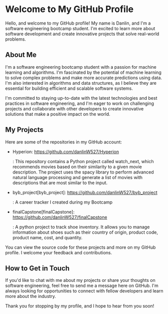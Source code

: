 # Welcome to My GitHub Profile

Hello, and welcome to my GitHub profile! My name is Danlin, and I'm a software engineering bootcamp student. I'm excited to learn more about software development and create innovative projects that solve real-world problems.

## About Me

I'm a software engineering bootcamp student with a passion for machine learning and algorithms. I'm fascinated by the potential of machine learning to solve complex problems and make more accurate predictions using data. I'm also interested in algorithms and data structures, as I believe they are essential for building efficient and scalable software systems.

I'm committed to staying up-to-date with the latest technologies and best practices in software engineering, and I'm eager to work on challenging projects and collaborate with other developers to create innovative solutions that make a positive impact on the world.

## My Projects

Here are some of the repositories in my GitHub account:



- Hyperion: https://github.com/danlinW527/Hyperion

  : This repository contains a Python project called watch_next, which recommends movies based on their similarity to a given movie description. The project uses the spacy library to perform advanced natural language processing and generate a list of movies with descriptions that are most similar to the input.

- byb_project[byb_project]: https://github.com/danlinW527/byb_project

  : A career tracker I created during my Bootcamp

- finalCapstone[finalCapstone]: https://github.com/danlinW527/finalCapstone

  : A python project to track shoe inventory. It allows you to manage information about shoes such as their country of origin, product code, product name, cost, and quantity.

You can view the source code for these projects and more on my GitHub profile. I welcome your feedback and contributions.

## How to Get in Touch

If you'd like to chat with me about my projects or share your thoughts on software engineering, feel free to send me a message here on GitHub. I'm always looking for opportunities to connect with fellow developers and learn more about the industry.

Thank you for stopping by my profile, and I hope to hear from you soon!
